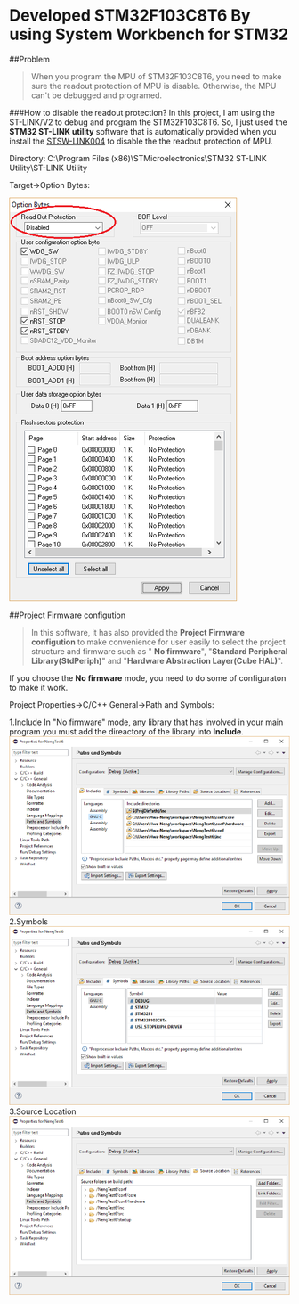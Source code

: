 # Developed STM32F103C8T6 By using System Workbench for STM32

##Problem 

>When you program the MPU of STM32F103C8T6, you need to make sure the readout protection of MPU is disable. Otherwise, the MPU can't be  debugged and programed. 

###How to disable the readout protection?
In this project, I am using the ST-LINK/V2 to debug and program the STM32F103C8T6. So, I just used the **STM32 ST-LINK utility** software that is automatically provided when you install the [STSW-LINK004](http://www.st.com/content/st_com/en/products/embedded-software/development-tool-software/stsw-link004.html) to disable the the readout protection of MPU.

Directory: C:\Program Files (x86)\STMicroelectronics\STM32 ST-LINK Utility\ST-LINK Utility

Target->Option Bytes:

![Alt text](https://github.com/Twinkle0613/BlinkLED_AC6_OpenSTM32_IDE/blob/master/Image/OptionBytes.png "OptionBytes")

##Project Firmware configution

>In this software, it has also provided the **Project Firmware configution** to make convenience for user easily to select the project structure and firmware such as " **No firmware**", "**Standard Peripheral Library(StdPeriph)**" and "**Hardware Abstraction Layer(Cube HAL)**".  

If you choose the **No firmware** mode, you need to do some of configuraton to make it work.

Project Properties->C/C++ General->Path and Symbols:

1.Include
In "No firmware" mode, any library that has involved in your main program you must add the direactory of the library into **Include**.
![Alt text](https://github.com/Twinkle0613/BlinkLED_AC6_OpenSTM32_IDE/blob/master/Image/Includes.png "Includes")
2.Symbols
![Alt text](https://github.com/Twinkle0613/BlinkLED_AC6_OpenSTM32_IDE/blob/master/Image/Symbols.png "Symbols")
3.Source Location
![Alt text](https://github.com/Twinkle0613/BlinkLED_AC6_OpenSTM32_IDE/blob/master/Image/Source%20Location.png "Source Location")
